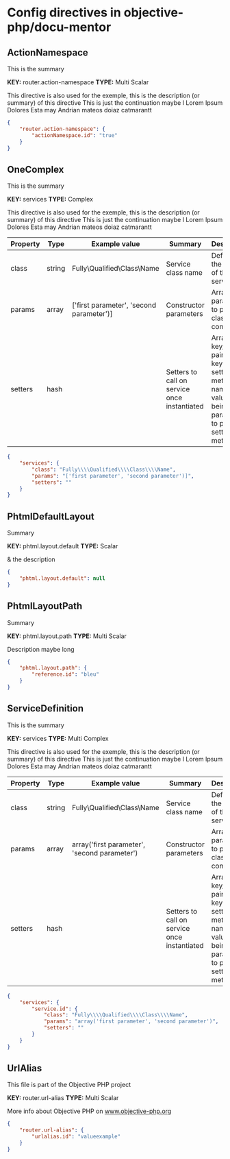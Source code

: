 # Config directives in objective-php/docu-mentor 

## ActionNamespace

This is the summary


**KEY:** router.action-namespace **TYPE:** Multi Scalar  

This directive is also used for the exemple, this is the description (or summary) of this directive
This is just the continuation maybe I Lorem Ipsum Dolores Esta may Andrian mateos doiaz catmarantt


``` json  
{
    "router.action-namespace": {
        "actionNamespace.id": "true"
    }
}
```
## OneComplex

This is the summary


**KEY:** services **TYPE:** Complex  

This directive is also used for the exemple, this is the description (or summary) of this directive
This is just the continuation maybe I Lorem Ipsum Dolores Esta may Andrian mateos doiaz catmarantt

Property | Type | Example value | Summary | Description
--- | --- | --- | --- | ---
class|string|Fully\\Qualified\\Class\\Name|Service class name|Define here the FQCN of the service.
params|array|['first parameter', 'second parameter')]|Constructor parameters|Array of parameters to pass to class constructor
setters|hash||Setters to call on service once instantiated|Array of key/value pairs with keys being setter method names and values being parameters to pass to setter methods.

``` json  
{
    "services": {
        "class": "Fully\\\\Qualified\\\\Class\\\\Name",
        "params": "['first parameter', 'second parameter')]",
        "setters": ""
    }
}
```
## PhtmlDefaultLayout

Summary


**KEY:** phtml.layout.default **TYPE:** Scalar  

& the description


``` json  
{
    "phtml.layout.default": null
}
```
## PhtmlLayoutPath

Summary


**KEY:** phtml.layout.path **TYPE:** Multi Scalar  

Description maybe long


``` json  
{
    "phtml.layout.path": {
        "reference.id": "bleu"
    }
}
```
## ServiceDefinition

This is the summary


**KEY:** services **TYPE:** Multi Complex  

This directive is also used for the exemple, this is the description (or summary) of this directive
This is just the continuation maybe I Lorem Ipsum Dolores Esta may Andrian mateos doiaz catmarantt

Property | Type | Example value | Summary | Description
--- | --- | --- | --- | ---
class|string|Fully\\Qualified\\Class\\Name|Service class name|Define here the FQCN of the service.
params|array|array('first parameter', 'second parameter')|Constructor parameters|Array of parameters to pass to class constructor
setters|hash||Setters to call on service once instantiated|Array of key/value pairs with keys being setter method names and values being parameters to pass to setter methods.

``` json  
{
    "services": {
        "service.id": {
            "class": "Fully\\\\Qualified\\\\Class\\\\Name",
            "params": "array('first parameter', 'second parameter')",
            "setters": ""
        }
    }
}
```
## UrlAlias

This file is part of the Objective PHP project


**KEY:** router.url-alias **TYPE:** Multi Scalar  

More info about Objective PHP on www.objective-php.org


``` json  
{
    "router.url-alias": {
        "urlalias.id": "valueexample"
    }
}
```
